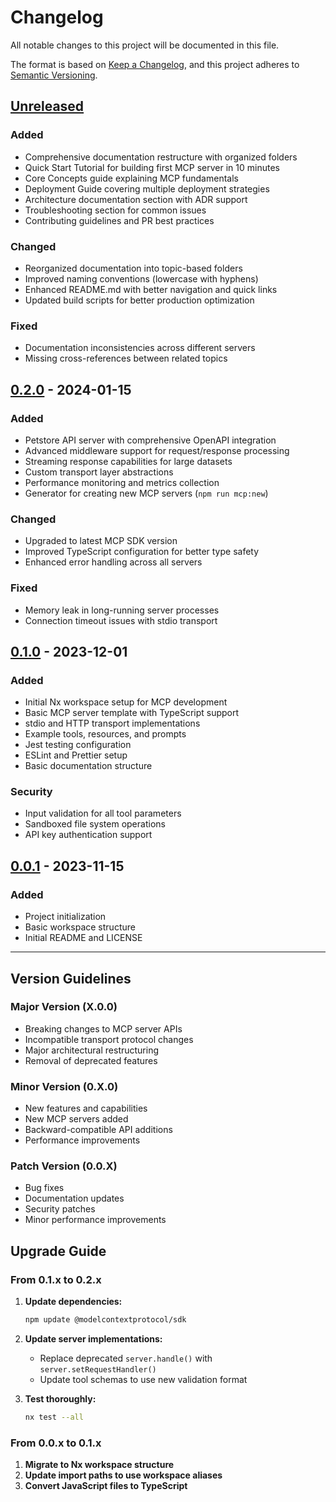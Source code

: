 # Changelog

All notable changes to this project will be documented in this file.

The format is based on [Keep a Changelog](https://keepachangelog.com/en/1.0.0/),
and this project adheres to [Semantic Versioning](https://semver.org/spec/v2.0.0.html).

## [Unreleased]

### Added
- Comprehensive documentation restructure with organized folders
- Quick Start Tutorial for building first MCP server in 10 minutes
- Core Concepts guide explaining MCP fundamentals
- Deployment Guide covering multiple deployment strategies
- Architecture documentation section with ADR support
- Troubleshooting section for common issues
- Contributing guidelines and PR best practices

### Changed
- Reorganized documentation into topic-based folders
- Improved naming conventions (lowercase with hyphens)
- Enhanced README.md with better navigation and quick links
- Updated build scripts for better production optimization

### Fixed
- Documentation inconsistencies across different servers
- Missing cross-references between related topics

## [0.2.0] - 2024-01-15

### Added
- Petstore API server with comprehensive OpenAPI integration
- Advanced middleware support for request/response processing
- Streaming response capabilities for large datasets
- Custom transport layer abstractions
- Performance monitoring and metrics collection
- Generator for creating new MCP servers (`npm run mcp:new`)

### Changed
- Upgraded to latest MCP SDK version
- Improved TypeScript configuration for better type safety
- Enhanced error handling across all servers

### Fixed
- Memory leak in long-running server processes
- Connection timeout issues with stdio transport

## [0.1.0] - 2023-12-01

### Added
- Initial Nx workspace setup for MCP development
- Basic MCP server template with TypeScript support
- stdio and HTTP transport implementations
- Example tools, resources, and prompts
- Jest testing configuration
- ESLint and Prettier setup
- Basic documentation structure

### Security
- Input validation for all tool parameters
- Sandboxed file system operations
- API key authentication support

## [0.0.1] - 2023-11-15

### Added
- Project initialization
- Basic workspace structure
- Initial README and LICENSE

---

## Version Guidelines

### Major Version (X.0.0)
- Breaking changes to MCP server APIs
- Incompatible transport protocol changes
- Major architectural restructuring
- Removal of deprecated features

### Minor Version (0.X.0)
- New features and capabilities
- New MCP servers added
- Backward-compatible API additions
- Performance improvements

### Patch Version (0.0.X)
- Bug fixes
- Documentation updates
- Security patches
- Minor performance improvements

## Upgrade Guide

### From 0.1.x to 0.2.x

1. **Update dependencies:**
   ```bash
   npm update @modelcontextprotocol/sdk
   ```

2. **Update server implementations:**
   - Replace deprecated `server.handle()` with `server.setRequestHandler()`
   - Update tool schemas to use new validation format

3. **Test thoroughly:**
   ```bash
   nx test --all
   ```

### From 0.0.x to 0.1.x

1. **Migrate to Nx workspace structure**
2. **Update import paths to use workspace aliases**
3. **Convert JavaScript files to TypeScript**

[Unreleased]: https://github.com/your-org/mcp-workspace/compare/v0.2.0...HEAD
[0.2.0]: https://github.com/your-org/mcp-workspace/compare/v0.1.0...v0.2.0
[0.1.0]: https://github.com/your-org/mcp-workspace/compare/v0.0.1...v0.1.0
[0.0.1]: https://github.com/your-org/mcp-workspace/releases/tag/v0.0.1 